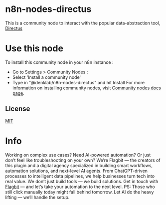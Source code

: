 # n8n-nodes-directus

This is a community node to interact with the popular data-abstraction tool, [Directus](https://directus.io/)

# Use this node

To install this community node in your n8n instance :

- Go to Settings > Community Nodes :
- Select 'Install a community node'
- Type in "@denklab/n8n-nodes-directus" and hit Install
  For more information on installing community nodes, visit [Community nodes docs page](https://docs.n8n.io/integrations/community-nodes/).

## License

[MIT](https://github.com/n8n-io/n8n-nodes-starter/blob/master/LICENSE.md)

# Info
Working on complex use cases? Need AI-powered automation? Or just don’t feel like troubleshooting on your own?
We’re Flagbit — the creators of this plugin and a digital agency specialized in building smart workflows, automation solutions, and next-level AI agents.
From ChatGPT-driven processes to intelligent data pipelines, we help businesses turn tech into real value. We don’t just build tools — we build solutions.
Get in touch with [Flagbit](https://www.flagbit.de) — and let’s take your automation to the next level.
PS: Those who still click manually today might fall behind tomorrow. Let AI do the heavy lifting — we’ll handle the setup.
